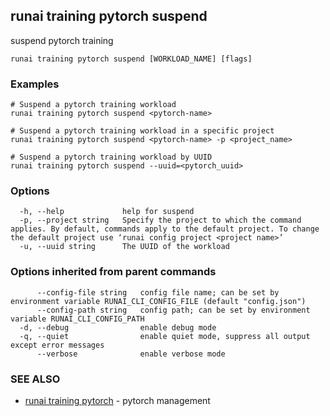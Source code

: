 ## runai training pytorch suspend

suspend pytorch training

```
runai training pytorch suspend [WORKLOAD_NAME] [flags]
```

### Examples

```
# Suspend a pytorch training workload
runai training pytorch suspend <pytorch-name>

# Suspend a pytorch training workload in a specific project
runai training pytorch suspend <pytorch-name> -p <project_name>

# Suspend a pytorch training workload by UUID
runai training pytorch suspend --uuid=<pytorch_uuid>
```

### Options

```
  -h, --help             help for suspend
  -p, --project string   Specify the project to which the command applies. By default, commands apply to the default project. To change the default project use ‘runai config project <project name>’
  -u, --uuid string      The UUID of the workload
```

### Options inherited from parent commands

```
      --config-file string   config file name; can be set by environment variable RUNAI_CLI_CONFIG_FILE (default "config.json")
      --config-path string   config path; can be set by environment variable RUNAI_CLI_CONFIG_PATH
  -d, --debug                enable debug mode
  -q, --quiet                enable quiet mode, suppress all output except error messages
      --verbose              enable verbose mode
```

### SEE ALSO

* [runai training pytorch](runai_training_pytorch.md)	 - pytorch management

